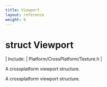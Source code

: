 ```yaml
---
title: Viewport
layout: reference
weight: 0
---
```

struct Viewport
===

| Include: | Platform/CrossPlatform/Texture.h |

A crossplatform viewport structure.
  



A crossplatform viewport structure.
  

